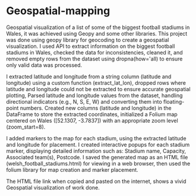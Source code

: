 # Geospatial-mapping
Geospatial visualization of a list of some of the biggest football stadiums in Wales, it was achieved using Geopy and some other libraries.
This project was done using geopy library for geocoding  to create a geospatial visualization. I used API to extract information on the biggest football stadiums in Wales, checked the data for inconsistencies, cleaned it, and removed empty rows from the dataset using dropna(how='all) to ensure only valid data was processed.

I extracted latitude and longitude from a string column (latitude and longitude) using a custom function (extract_lat_lon), dropped rows where latitude and longitude could not be extracted to ensure accurate geospatial plotting, Parsed latitude and longitude values from the dataset, handling directional indicators (e.g., N, S, E, W) and converting them into floating-point numbers.
Created new columns (latitude and longitude) in the DataFrame to store the extracted coordinates, initialized a Folium map centered on Wales ([52.1307, -3.7837]) with an appropriate zoom level (zoom_start=8).

I added markers to the map for each stadium, using the extracted latitude and longitude for placement. I created interactive popups for each stadium marker, displaying detailed information such as: Stadium name, Capacity, Associated team(s), Postcode. I saved the generated map as an HTML file (welsh_football_stadiums.html) for viewing in a web browser, then used the folium library for map creation and marker placement.

The HTML file link when copied and pasted on the internet, shows a vivid Geospatial visualization of work done.
